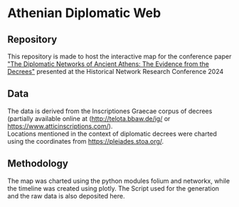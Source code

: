 # Athenian Diplomatic Web

## Repository
This repository is made to host the interactive map for the conference paper ["The Diplomatic Networks of Ancient Athens: The Evidence
from the Decrees"](https://zenodo.org/doi/10.5281/zenodo.12606021) presented at the Historical Network Research Conference 2024

## Data
The data is derived from the Inscriptiones Graecae corpus of decrees (partially available online at (http://telota.bbaw.de/ig/ or https://www.atticinscriptions.com/).   
Locations mentioned in the context of diplomatic decrees were charted using the coordinates from https://pleiades.stoa.org/.

## Methodology
The map was charted using the python modules folium and networkx, while the timeline was created using plotly. The Script used for the generation and the raw data is also deposited here.

